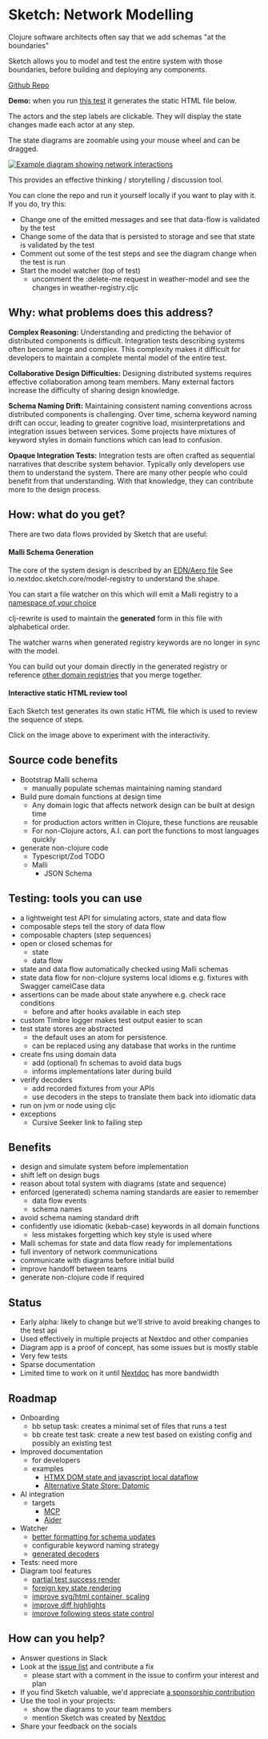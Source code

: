 # Sketch: Network Modelling

Clojure software architects often say that we add schemas "at the boundaries"

Sketch allows you to model and test the entire system with those boundaries, before building and deploying any
components.

[Github Repo](https://github.com/nextdoc/sketch)

**Demo:** when you
run [this test](https://github.com/nextdoc/sketch/blob/main/examples/mobile_weather_app/happy_path_test.clj) it
generates the static HTML file below.

The actors and the step labels are clickable. They will display the state changes made each actor at any step.

The state diagrams are zoomable using your mouse wheel and can be dragged.

<a href="https://nextdoc.github.io/sketch/mobile-weather-app/happy-path-test.html">
  <!-- TODO switch sha to tag after next release -->
  <img src="https://cdn.jsdelivr.net/gh/nextdoc/sketch@8fa53e97c627d77baf26beeb63c7fc8711aa2fdf/doc/example1.png" alt="Example diagram showing network interactions" class="diagram-image">
</a>

This provides an effective thinking / storytelling / discussion tool.

You can clone the repo and run it yourself locally if you want to play with it.
If you do, try this:

- Change one of the emitted messages and see that data-flow is validated by the test
- Change some of the data that is persisted to storage and see that state is validated by the test
- Comment out some of the test steps and see the diagram change when the test is run
- Start the model watcher (top of test)
    - uncomment the :delete-me request in weather-model and see the changes in weather-registry.cljc

## Why: what problems does this address?

**Complex Reasoning:** Understanding and predicting the behavior of distributed components is difficult.
Integration tests describing systems often become large and complex.
This complexity makes it difficult for developers to maintain a complete mental model of the entire test.

**Collaborative Design Difficulties:** Designing distributed systems requires effective collaboration among team
members. Many external factors increase the difficulty of sharing design knowledge.

**Schema Naming Drift:** Maintaining consistent naming conventions across distributed components is challenging. Over
time, schema keyword naming drift can occur, leading to greater cognitive load, misinterpretations and integration
issues between services.
Some projects have mixtures of keyword styles in domain functions which can lead to confusion.

**Opaque Integration Tests:** Integration tests are often crafted as sequential narratives that describe
system behavior. Typically only developers use them to understand the system. There are many other people who
could benefit from that understanding. With that knowledge, they can contribute more to the design process.

## How: what do you get?

There are two data flows provided by Sketch that are useful:

#### Malli Schema Generation

The core of the system design is described by
an [EDN/Aero file](https://github.com/nextdoc/sketch/blob/main/examples/mobile_weather_app/weather-model.edn)
See io.nextdoc.sketch.core/model-registry to understand the shape.

You can start a file watcher on this which will emit a Malli registry to
a [namespace of your choice](https://github.com/nextdoc/sketch/blob/main/examples/mobile_weather_app/weather_registry.cljc#L5)

clj-rewrite is used to maintain the **generated** form in this file with alphabetical order.

The watcher warns when generated registry keywords are no longer in sync with the model.

You can build out your domain directly in the generated registry or
reference [other domain registries](https://github.com/nextdoc/sketch/blob/main/examples/mobile_weather_app/weather_registry.cljc#L40)
that you merge together.

#### Interactive static HTML review tool

Each Sketch test generates its own static HTML file which is used to review the sequence of steps.

Click on the image above to experiment with the interactivity.

## Source code benefits

- Bootstrap Malli schema
    - manually populate schemas maintaining naming standard
- Build pure domain functions at design time
    - Any domain logic that affects network design can be built at design time
    - for production actors written in Clojure, these functions are reusable
    - For non-Clojure actors, A.I. can port the functions to most languages quickly
- generate non-clojure code
    - Typescript/Zod TODO
    - Malli
        - JSON Schema

## Testing: tools you can use

- a lightweight test API for simulating actors, state and data flow
- composable steps tell the story of data flow
- composable chapters (step sequences)
- open or closed schemas for
    - state
    - data flow
- state and data flow automatically checked using Malli schemas
- state data flow for non-clojure systems local idioms e.g. fixtures with Swagger camelCase data
- assertions can be made about state anywhere e.g. check race conditions
    - before and after hooks available in each step
- custom Timbre logger makes test output easier to scan
- test state stores are abstracted
    - the default uses an atom for persistence.
    - can be replaced using any database that works in the runtime
- create fns using domain data
    - add (optional) fn schemas to avoid data bugs
    - informs implementations later during build
- verify decoders
    - add recorded fixtures from your APIs
    - use decoders in the steps to translate them back into idiomatic data
- run on jvm or node using cljc
- exceptions
    - Cursive Seeker link to failing step

## Benefits

- design and simulate system before implementation
- shift left on design bugs
- reason about total system with diagrams (state and sequence)
- enforced (generated) schema naming standards are easier to remember
    - data flow events
    - schema names
- avoid schema naming standard drift
- confidently use idiomatic (kebab-case) keywords in all domain functions
    - less mistakes forgetting which key style is used where
- Malli schemas for state and data flow ready for implementations
- full inventory of network communications
- communicate with diagrams before initial build
- improve handoff between teams
- generate non-clojure code if required

## Status

- Early alpha: likely to change but we'll strive to avoid breaking changes to the test api
- Used effectively in multiple projects at Nextdoc and other companies
- Diagram app is a proof of concept, has some issues but is mostly stable
- Very few tests
- Sparse documentation
- Limited time to work on it until [Nextdoc](https://nextdoc.io/) has more bandwidth

## Roadmap

- Onboarding
    - bb setup task: creates a minimal set of files that runs a test
    - bb create test task: create a new test based on existing config and possibly an existing test
- Improved documentation
    - for developers
    - examples
        - [HTMX DOM state and javascript local dataflow](https://github.com/nextdoc/sketch/issues/17)
        - [Alternative State Store: Datomic](https://github.com/nextdoc/sketch/issues/18)
- AI integration
    - targets
        - [MCP](https://github.com/nextdoc/sketch/issues/12)
        - [Aider](https://github.com/nextdoc/sketch/issues/13)
- Watcher
    - [better formatting for schema updates](https://github.com/nextdoc/sketch/issues/3)
    - configurable keyword naming strategy
    - [generated decoders](https://github.com/nextdoc/sketch/issues/16)
- Tests: need more
- Diagram tool features
    - [partial test success render](https://github.com/nextdoc/sketch/issues/10)
    - [foreign key state rendering](https://github.com/nextdoc/sketch/issues/11)
    - [improve svg/html container, scaling](https://github.com/nextdoc/sketch/issues/14)
    - [improve diff highlights](https://github.com/nextdoc/sketch/issues/7)
    - [improve following steps state control](https://github.com/nextdoc/sketch/issues/9)

## How can you help?

- Answer questions in Slack
- Look at the [issue list](https://github.com/nextdoc/sketch/issues) and contribute a fix
    - please start with a comment in the issue to confirm your interest and plan
- If you find Sketch valuable, we'd appreciate [a sponsorship contribution](https://github.com/sponsors/nextdoc)
- Use the tool in your projects:
    - show the diagrams to your team members
    - mention Sketch was created by [Nextdoc](https://nextdoc.io/)
- Share your feedback on the socials
